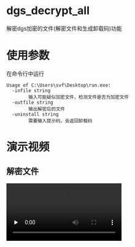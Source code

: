 # dgs_decrypt_all  
解密dgs加密的文件(解密文件和生成卸载码)功能  
# 使用参数  

在命令行中运行  
```text   
Usage of C:\Users\svf\Desktop\run.exe:
  -infile string
        输入可能疑似加密文件，检测文件是否为加密文件
  -outfile string
        输出解密后的文件
  -uninstall string
        需要输入提示码，会返回卸载码
```  

# 演示视频  
## 解密文件  
<!-- webm格式 -->
<video id="video" controls="" preload="none" poster="">
      <source id="webm" src="/demo.webm" type="video/webm">
</videos>
## 生成卸载码  
<!-- webm格式 -->
<video id="video" controls="" preload="none" poster="">
      <source id="webm" src="/uninstall.webm" type="video/webm">
</videos>

# 其他说明  
使用upx进行压缩，仅针对本单位加密的文件进行解密.  
其他单位加密的文件可能解密不了，可提issues解决（需提供enterpriseId）  
